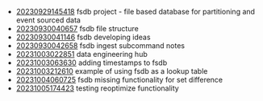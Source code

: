 - [20230929145418](/zet/20230929145418/README.md) fsdb project - file based database for partitioning and event sourced data
- [20230930040657](/zet/20230930040657/README.md) fsdb file structure
- [20230930041146](/zet/20230930041146/README.md) fsdb developing ideas
- [20230930042658](/zet/20230930042658/README.md) fsdb ingest subcommand notes
- [20231003022851](/zet/20231003022851/README.md) data engineering hub
- [20231003063630](/zet/20231003063630/README.md) adding timestamps to fsdb
- [20231003212610](/zet/20231003212610/README.md) example of using fsdb as a lookup table
- [20231004060725](/zet/20231004060725/README.md) fsdb missing functionality for set difference
- [20231005174423](/zet/20231005174423/README.md) testing reoptimize functionality
